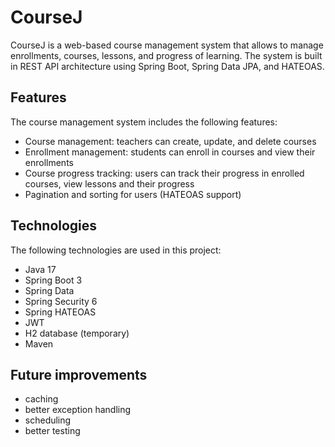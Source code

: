 

# CourseJ

CourseJ is a web-based course management system that allows to manage enrollments, courses, lessons, and progress of learning. The system is built in REST API architecture using Spring Boot, Spring Data JPA, and HATEOAS.




## Features

The course management system includes the following features:
- Course management: teachers can create, update, and delete courses
- Enrollment management: students can enroll in courses and view their enrollments
- Course progress tracking: users can track their progress in enrolled courses, view lessons and their progress
- Pagination and sorting for users (HATEOAS support)

## Technologies

The following technologies are used in this project:

- Java 17
- Spring Boot 3
- Spring Data
- Spring Security 6
- Spring HATEOAS
- JWT
- H2 database (temporary)
- Maven

## Future improvements
- caching 
- better exception handling
- scheduling
- better testing
